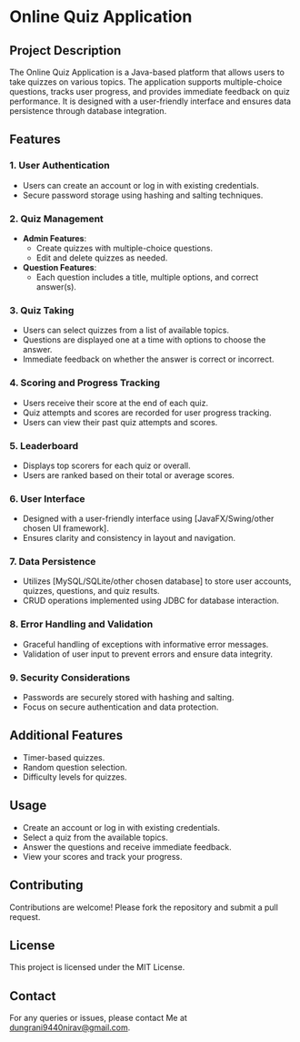 # Online Quiz Application

## Project Description

The Online Quiz Application is a Java-based platform that allows users to take quizzes on various topics. The application supports multiple-choice questions, tracks user progress, and provides immediate feedback on quiz performance. It is designed with a user-friendly interface and ensures data persistence through database integration.

## Features

### 1. User Authentication
- Users can create an account or log in with existing credentials.
- Secure password storage using hashing and salting techniques.

### 2. Quiz Management
- **Admin Features**:
  - Create quizzes with multiple-choice questions.
  - Edit and delete quizzes as needed.
- **Question Features**:
  - Each question includes a title, multiple options, and correct answer(s).

### 3. Quiz Taking
- Users can select quizzes from a list of available topics.
- Questions are displayed one at a time with options to choose the answer.
- Immediate feedback on whether the answer is correct or incorrect.

### 4. Scoring and Progress Tracking
- Users receive their score at the end of each quiz.
- Quiz attempts and scores are recorded for user progress tracking.
- Users can view their past quiz attempts and scores.

### 5. Leaderboard 
- Displays top scorers for each quiz or overall.
- Users are ranked based on their total or average scores.

### 6. User Interface
- Designed with a user-friendly interface using [JavaFX/Swing/other chosen UI framework].
- Ensures clarity and consistency in layout and navigation.

### 7. Data Persistence
- Utilizes [MySQL/SQLite/other chosen database] to store user accounts, quizzes, questions, and quiz results.
- CRUD operations implemented using JDBC for database interaction.

### 8. Error Handling and Validation 
- Graceful handling of exceptions with informative error messages.
- Validation of user input to prevent errors and ensure data integrity.

### 9. Security Considerations
- Passwords are securely stored with hashing and salting.
- Focus on secure authentication and data protection.

## Additional Features 
- Timer-based quizzes.
- Random question selection.
- Difficulty levels for quizzes.

## Usage
- Create an account or log in with existing credentials.
- Select a quiz from the available topics.
- Answer the questions and receive immediate feedback.
- View your scores and track your progress.

## Contributing
Contributions are welcome! Please fork the repository and submit a pull request.

## License
This project is licensed under the MIT License.

## Contact
For any queries or issues, please contact Me at dungrani9440nirav@gmail.com.
